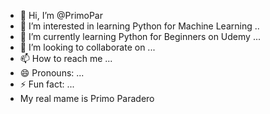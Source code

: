 - 👋 Hi, I’m @PrimoPar
- 👀 I’m interested in learning Python for Machine Learning ..
- 🌱 I’m currently learning Python for Beginners on Udemy ...
- 💞️ I’m looking to collaborate on ...
- 📫 How to reach me ...
- 😄 Pronouns: ...
- ⚡ Fun fact: ...
- My real mame is Primo Paradero
<!---
PrimoPar/PrimoPar is a ✨ special ✨ repository because its `README.md` (this file) appears on your GitHub profile.
You can click the Preview link to take a look at your changes.
--->
